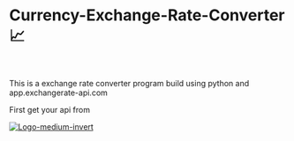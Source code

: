 # Currency-Exchange-Rate-Converter 📈
<br/>
<p>This is a exchange rate converter program build using python and app.exchangerate-api.com</p>
<p>First get your api from</p>
<a href="https://ibb.co/cyG3k9W"><img src="https://i.ibb.co/cyG3k9W/Logo-medium-invert.png" alt="Logo-medium-invert" border="0"></a>



